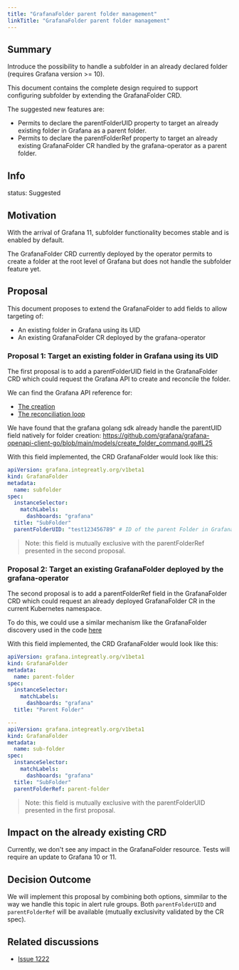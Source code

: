 ```yaml
---
title: "GrafanaFolder parent folder management"
linkTitle: "GrafanaFolder parent folder management"
---
```


## Summary

Introduce the possibility to handle a subfolder in an already declared folder (requires Grafana version >= 10).

This document contains the complete design required to support configuring subfolder by extending the GrafanaFolder CRD.

The suggested new features are:
- Permits to declare the parentFolderUID property to target an already existing folder in Grafana as a parent folder.
- Permits to declare the parentFolderRef property to target an already existing GrafanaFolder CR handled by the grafana-operator as a parent folder.

## Info

status: Suggested

## Motivation

With the arrival of Grafana 11, subfolder functionality becomes stable and is enabled by default.

The GrafanaFolder CRD currently deployed by the operator permits to create a folder at the root level of Grafana but does not handle the subfolder feature yet.

## Proposal

This document proposes to extend the GrafanaFolder to add fields to allow targeting of:
* An existing folder in Grafana using its UID
* An existing GrafanaFolder CR deployed by the grafana-operator

### Proposal 1: Target an existing folder in Grafana using its UID

The first proposal is to add a parentFolderUID field in the GrafanaFolder CRD which could request the Grafana API to create and reconcile the folder.

We can find the Grafana API reference for:
* [The creation](https://grafana.com/docs/grafana/latest/developers/http_api/folder/#create-folder)
* [The reconciliation loop](https://grafana.com/docs/grafana/latest/developers/http_api/folder/#create-folder)

We have found that the grafana golang sdk already handle the parentUID field natively for folder creation: https://github.com/grafana/grafana-openapi-client-go/blob/main/models/create_folder_command.go#L25

With this field implemented, the CRD GrafanaFolder would look like this:

```yaml
apiVersion: grafana.integreatly.org/v1beta1
kind: GrafanaFolder
metadata:
  name: subfolder
spec:
  instanceSelector:
    matchLabels:
      dashboards: "grafana"
  title: "SubFolder"
  parentFolderUID: "test123456789" # ID of the parent Folder in Grafana
```

> Note: this field is mutually exclusive with the parentFolderRef presented in the second proposal.

### Proposal 2: Target an existing GrafanaFolder deployed by the grafana-operator

The second proposal is to add a parentFolderRef field in the GrafanaFolder CRD which could request an already deployed GrafanaFolder CR in the current Kubernetes namespace.

To do this, we could use a similar mechanism like the GrafanaFolder discovery used in the code [here](https://github.com/grafana/grafana-operator/blob/master/controllers/grafanafolder_controller.go#L162)

With this field implemented, the CRD GrafanaFolder would look like this:

```yaml
apiVersion: grafana.integreatly.org/v1beta1
kind: GrafanaFolder
metadata:
  name: parent-folder
spec:
  instanceSelector:
    matchLabels:
      dashboards: "grafana"
  title: "Parent Folder"

---
apiVersion: grafana.integreatly.org/v1beta1
kind: GrafanaFolder
metadata:
  name: sub-folder
spec:
  instanceSelector:
    matchLabels:
      dashboards: "grafana"
  title: "SubFolder"
  parentFolderRef: parent-folder
```

> Note: this field is mutually exclusive with the parentFolderUID presented in the first proposal.

## Impact on the already existing CRD

Currently, we don't see any impact in the GrafanaFolder resource.
Tests will require an update to Grafana 10 or 11.

## Decision Outcome

We will implement this proposal by combining both options, simmilar to the way we handle this topic in alert rule groups. Both `parentFolderUID` and `parentFolderRef` will be available (mutually exclusivity validated by the CR spec).

## Related discussions

- [Issue 1222](https://github.com/grafana/grafana-operator/issues/1222)
